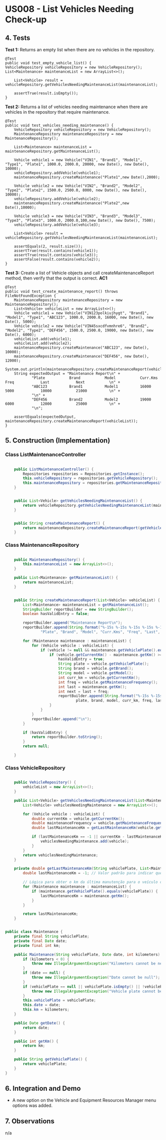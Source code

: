 # US008 - List Vehicles Needing Check-up

## 4. Tests

**Test 1:** Returns an empty list when there are no vehicles in the repository.

    @Test
    public void test_empty_vehicle_list() {
    VehicleRepository vehicleRepository = new VehicleRepository();
    List<Maintenance> maintenanceList = new ArrayList<>();

        List<Vehicle> result = vehicleRepository.getVehiclesNeedingMaintenanceList(maintenanceList);

        assertTrue(result.isEmpty());
    }

**Test 2:** Returns a list of vehicles needing maintenance when there are vehicles in the repository that require maintenance.

    @Test
    public void test_vehicles_needing_maintenance() {
        VehicleRepository vehicleRepository = new VehicleRepository();
        MaintenanceRepository maintenanceRepository = new MaintenanceRepository();

        List<Maintenance> maintenanceList = maintenanceRepository.getMaintenanceList();

        Vehicle vehicle1 = new Vehicle("VIN1", "Brand1", "Model1", "Type1", "Plate1", 1000.0, 2000.0, 20000, new Date(), new Date(), 10000);
        vehicleRepository.addVehicle(vehicle1);
        maintenanceRepository.createMaintenance("Plate1",new Date(),2000);

        Vehicle vehicle2 = new Vehicle("VIN2", "Brand2", "Model2", "Type2", "Plate2", 1500.0, 2500.0, 8000, new Date(), new Date(), 10000);
        vehicleRepository.addVehicle(vehicle2);
        maintenanceRepository.createMaintenance("Plate2",new Date(),10000);

        Vehicle vehicle3 = new Vehicle("VIN3", "Brand3", "Model3", "Type3", "Plate3", 1000.0, 2000.0,100,new Date(), new Date(), 7500);
        vehicleRepository.addVehicle(vehicle3);

        List<Vehicle> result = vehicleRepository.getVehiclesNeedingMaintenanceList(maintenanceList);

        assertEquals(2, result.size());
        assertTrue(result.contains(vehicle1));
        assertTrue(result.contains(vehicle3));
        assertFalse(result.contains(vehicle2));
    }

**Test 3:** Create a list of Vehicle objects and call createMaintenanceReport method, then verify that the output is correct. **AC1**

    @Test
    public void test_create_maintenance_report() throws FileNotFoundException {
        MaintenanceRepository maintenanceRepository = new MaintenanceRepository();
        List<Vehicle> vehicleList = new ArrayList<>();
        Vehicle vehicle1 = new Vehicle("VIN123polkiujhygt", "Brand1", "Model1", "Type1", "ABC123", 1000.0, 2000.0, 16000, new Date(), new Date(), 5000);
        Vehicle vehicle2 = new Vehicle("VIN45sxcdfvmnhre6", "Brand2", "Model2", "Type2", "DEF456", 1500.0, 2500.0, 19000, new Date(), new Date(), 6000);
        vehicleList.add(vehicle1);
        vehicleList.add(vehicle2);
        maintenanceRepository.createMaintenance("ABC123", new Date(), 10000);
        maintenanceRepository.createMaintenance("DEF456", new Date(), 12000);
        System.out.println(maintenanceRepository.createMaintenanceReport(vehicleList));
        String expectedOutput = "Maintenance Report\n" +
                "Plate           Brand           Model           Curr.Kms        Freq            Last            Next           \n" +
                "ABC123          Brand1          Model1          16000           5000            10000           21000          \n" +
                "\n" +
                "DEF456          Brand2          Model2          19000           6000            12000           25000          \n" +
                "\n";

        assertEquals(expectedOutput, maintenanceRepository.createMaintenanceReport(vehicleList));
    }


## 5. Construction (Implementation)

### Class ListMaintenanceController

```java

    public ListMaintenanceController() {
        Repositories repositories = Repositories.getInstance();
        this.vehicleRepository = repositories.getVehicleRepository();
        this.maintenanceRepository = repositories.getMaintenanceRepository();
    }


    public List<Vehicle> getVehiclesNeedingMaintenanceList() {
        return vehicleRepository.getVehiclesNeedingMaintenanceList(maintenanceRepository.getMaintenanceList());
    }


    public String createMaintenanceReport() {
        return maintenanceRepository.createMaintenanceReport(getVehiclesNeedingMaintenanceList());
    }
```

### Class MaintenanceRepository

```java

    public MaintenanceRepository() {
        this.maintenanceList = new ArrayList<>();
    }

    public List<Maintenance> getMaintenanceList() {
        return maintenanceList;
    }


    public String createMaintenanceReport(List<Vehicle> vehicleList) {
        List<Maintenance> maintenanceList = getMaintenanceList();
        StringBuilder reportBuilder = new StringBuilder();
        boolean hasValidEntry = false;

        reportBuilder.append("Maintenance Report\n");
        reportBuilder.append(String.format("%-15s %-15s %-15s %-15s %-15s %-15s %-15s\n",
                "Plate", "Brand", "Model", "Curr.Kms", "Freq", "Last", "Next"));

        for (Maintenance maintenance : maintenanceList) {
            for (Vehicle vehicle : vehicleList) {
                if (vehicle != null && maintenance.getVehiclePlate().equalsIgnoreCase(vehicle.getVehiclePlate())) {
                    if (vehicle.getCurrentKm() - maintenance.getKm() >= vehicle.getMaintenanceFrequency()) {
                        hasValidEntry = true;
                        String plate = vehicle.getVehiclePlate();
                        String brand = vehicle.getBrand();
                        String model = vehicle.getModel();
                        int curr_km = vehicle.getCurrentKm();
                        int freq = vehicle.getMaintenanceFrequency();
                        int last = maintenance.getKm();
                        int next = last + freq;
                        reportBuilder.append(String.format("%-15s %-15s %-15s %-15s %-15s %-15s %-15s\n",
                                plate, brand, model, curr_km, freq, last, next));
                    }
                }
            }
            reportBuilder.append("\n");
        }

        if (hasValidEntry) {
            return reportBuilder.toString();
        }
        return null;

    }

```

### Class VehicleRepository

````java

    public VehicleRepository() {
        vehicleList = new ArrayList<>();
    }

    public List<Vehicle> getVehiclesNeedingMaintenanceList(List<Maintenance> maintenanceList) {
        List<Vehicle> vehiclesNeedingMaintenance = new ArrayList<>();

        for (Vehicle vehicle : vehicleList) {
            double currentKm = vehicle.getCurrentKm();
            double maintenanceFrequency = vehicle.getMaintenanceFrequency();
            double lastMaintenanceKm = getLastMaintenanceKm(vehicle.getVehiclePlate(), maintenanceList);

            if (lastMaintenanceKm == -1 || currentKm - lastMaintenanceKm >= maintenanceFrequency) {
                vehiclesNeedingMaintenance.add(vehicle);
            }
        }
        return vehiclesNeedingMaintenance;
    }

    private double getLastMaintenanceKm(String vehiclePlate, List<Maintenance> maintenanceList) {
        double lastMaintenanceKm = -1; // Valor padrão para indicar que não há registro de manutenção

        // Lógica para obter o km da última manutenção para o veículo com a placa especificada
        for (Maintenance maintenance : maintenanceList) {
            if (maintenance.getVehiclePlate().equals(vehiclePlate)) {
                lastMaintenanceKm = maintenance.getKm();
            }
        }

        return lastMaintenanceKm;
    }

````

````java

public class Maintenance {
    private final String vehiclePlate;
    private final Date date;
    private final int km;

    public Maintenance(String vehiclePlate, Date date, int kilometers) {
        if (kilometers < 0) {
            throw new IllegalArgumentException("Kilometers cannot be negative");
        }
        if (date == null) {
            throw new IllegalArgumentException("Date cannot be null");
        }
        if (vehiclePlate == null || vehiclePlate.isEmpty() || !vehiclePlate.matches("[a-zA-Z0-9]+")) {
            throw new IllegalArgumentException("Vehicle plate cannot be null or empty");
        }
        this.vehiclePlate = vehiclePlate;
        this.date = date;
        this.km = kilometers;
    }

    public Date getDate() {
        return date;
    }

    public int getKm() {
        return km;
    }

    public String getVehiclePlate() {
        return vehiclePlate;
    }
}

````

## 6. Integration and Demo

* A new option on the Vehicle and Equipment Resources Manager menu options was added.

## 7. Observations

n/a